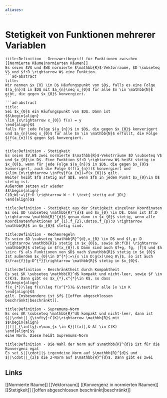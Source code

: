 ```yaml
---
aliases: 
---
```

# Stetigkeit von Funktionen mehrerer Variablen 
````ad-abstract
title:Definition - Grenzwertbegriff für Funktionen zwischen [[Normierte Räume|normierten Räumen]]
Es seien $V$ und $W$ normierte $\mathbb{R}$-Vektorräume, $D \subseteq V$ und $f:D \rightarrow W$ eine Funktion.
```ad-abstract
title:
Wir nennen $x_{0} \in D$ Häufungspunkt von $D$, falls es eine Folge $(a_{n})$ in $D$ mit $a_{n}\neq x_{0}$ für alle $n \in \mathbb{N}$ gibt, die gegen $x_{0}$ konvergiert.
```
```ad-abstract
title:
Sei $x_{0}$ ein Häufungspunkt von $D$. Dann ist
$$\begin{align}
\lim_{x\rightarrow x_{0}} f(x) = y
\end{align}$$
falls für jede Folge $(a_{n})$ in $D$, die gegen $x_{0}$ konverigert und $a_{n}\neq x_{0}$ für alle $n \in \mathbb{N}$ erfüllt, die Folge $(f(a_{n}))$ gegen $y$ konvergiert.
```
````

```ad-abstract
title:Definition - Stetigkeit
Es seien $V,W$ zwei normierte $\mathbb{R}$-Vekotrräume $D \subseteq V$ und $x_{0}\in D$. Eine Funktion $f:D \rightarrow W$ heißt stetig in $x_{0}$, wenn für jede Folge $(a_{n})$ in $D$, die gegen $x_{0}$ konverigert, auch die Folge $(f(a_{n}))$ konvergiert und $\lim_{n\rightarrow \infty}f(a_{n})=f(x_{0})$ gilt.
Weiter heißt $f$ stetig auf $D$, wenn $f$ in jedem Punkt $x_{0}\in D$ stetig ist.
Außerdem setzen wir wieder
$$\begin{align}
C(D;W):=\{f:D \rightarrow W : f \text{ stetig auf }D\}
\end{align}$$
```
```ad-abstract
title:Definition - Stetigkeit aus der Stetigkeit einzelner Koordinaten
Es sei $D \subseteq \mathbb{R}^{d}$ und $x_{0} \in D$. Dann ist $f:D \rightarrow \mathbb{R}^{d}$ genau dann in $x_{0}$ stetig, wenn alle Koordinatenfunktionen $f_{1},f_{2},\dotso,f_{p}:D \rightarrow \mathbb{R}$ in $x_{0}$ stetig sind.
```
```ad-abstract
title:Definition - Rechenregeln
Es seien $D \subseteq \mathbb{R}^{d},x_{0} \in D$ und $f,g: D \rightarrow \mathbb{R}$ stetig in $x_{0}$, sowie $h:f(D) \rightarrow \mathbb{R}$ stetig in $f(x_{0}).$ Dann sind auch $f+g, fg, |f|$ und $h \circ f$ als Funktionen von $D$ nach $\mathbb{R}$ stetig in $x_{0}$
Ist außerdem $x_{0}\in D^{*}:=\{x \in D:g(x)\neq 0\}$, so ist auch $\frac{f}{g:D^{*}}\rightarrow \mathbb{R}$ stetig in $x_{0}$.
```
```ad-abstract
title:Definition - Beschränktheit durch Kompaktheit
Es sei $K \subseteq \mathbb{R}^d$ kompakt und nicht-leer, sowie $f \in C(K)$. Dann gibt es $x_{*},x^{*}\in K$, so dass
$$\begin{align}
f(x_{*})\leq f(x)\leq f(x^{*})& &\text{für alle }x \in K
\end{align}$$
gilt. Insbesondere ist $f$ [[offen abgeschlossen beschränkt|beschränkt]].
```
```ad-abstract
title:Definition - Supremums-Norm
Es sei $K \subseteq \mathbb{R}^d$ kompakt und nicht-leer, dann ist $||\cdot||_{\infty}:C(K)\rightarrow \mathbb{R}$ mit
$$\begin{align}
||f||_{\infty}:=\max_{x \in K}|f(x)|,& &f \in C(K)
\end{align}$$
eine Norm. Diese heißt Supremums-Norm
```
```ad-abstract
title:Definition - Die Wahl der Norm auf $\mathbb{R}^{d}$ ist für die Konvergenz egal
Es sei $||\cdot||$ irgendeine Norm auf $\mathbb{R}^{d}$ und $||\cdot||_{2}$ die 2-Norm auf $\mathbb{R}^{d}$. Dann gibt es zwei 
```
## Links
[[Normierte Räume]]
[[Vektorraum]]
[[Konvergenz in normierten Räumen]]
[[Stetigkeit]]
[[offen abgeschlossen beschränkt|beschränkt]]
